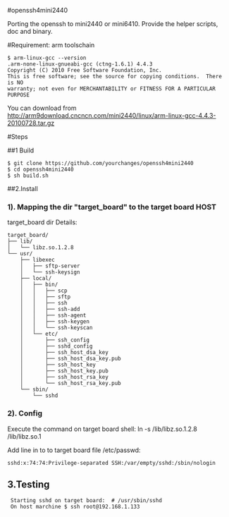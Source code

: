 #openssh4mini2440

Porting the openssh to mini2440 or mini6410. Provide the helper scripts, doc and binary.

#Requirement: arm toolschain

	$ arm-linux-gcc --version
	.arm-none-linux-gnueabi-gcc (ctng-1.6.1) 4.4.3
	Copyright (C) 2010 Free Software Foundation, Inc.
	This is free software; see the source for copying conditions.  There is NO
	warranty; not even for MERCHANTABILITY or FITNESS FOR A PARTICULAR PURPOSE
	
You can download from http://arm9download.cncncn.com/mini2440/linux/arm-linux-gcc-4.4.3-20100728.tar.gz

#Steps

##1 Build

	$ git clone https://github.com/yourchanges/openssh4mini2440
	$ cd openssh4mini2440
	$ sh build.sh


##2.Install

### 1). Mapping the dir "target_board" to the target board HOST

target_board dir Details:

	target_board/
	├── lib/
	│   └── libz.so.1.2.8
	└── usr/
		├── libexec
		│   ├── sftp-server
		│   └── ssh-keysign
		├── local/
		│   ├── bin/
		│   │   ├── scp
		│   │   ├── sftp
		│   │   ├── ssh
		│   │   ├── ssh-add
		│   │   ├── ssh-agent
		│   │   ├── ssh-keygen
		│   │   └── ssh-keyscan
		│   └── etc/
		│       ├── ssh_config
		│       ├── sshd_config
		│       ├── ssh_host_dsa_key
		│       ├── ssh_host_dsa_key.pub
		│       ├── ssh_host_key
		│       ├── ssh_host_key.pub
		│       ├── ssh_host_rsa_key
		│       └── ssh_host_rsa_key.pub
		└── sbin/
			└── sshd

	

### 2). Config

Execute the command on target board shell:
	ln -s /lib/libz.so.1.2.8  /lib/libz.so.1

Add line in to to target board file /etc/passwd:

	sshd:x:74:74:Privilege-separated SSH:/var/empty/sshd:/sbin/nologin 


## 3.Testing

     Starting sshd on target board:  # /usr/sbin/sshd
     On host marchine $ ssh root@192.168.1.133

